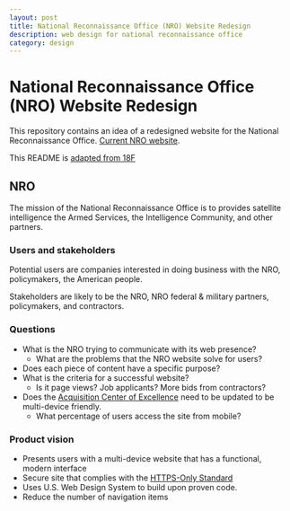 ```yaml
---
layout: post
title: National Reconnaissance Office (NRO) Website Redesign
description: web design for national reconnaissance office
category: design
---
```

# National Reconnaissance Office (NRO) Website Redesign

This repository contains an idea of a redesigned website for the National Reconnaissance Office. [Current NRO website](http://nro.gov/).

This README is [adapted from 18F](https://github.com/18F/afrs-pa/blob/master/README.md)

## NRO

The mission of the National Reconnaissance Office is to provides satellite intelligence the Armed Services, the Intelligence Community, and other partners.

### Users and stakeholders

Potential users are companies interested in doing business with the NRO, policymakers, the American people.

Stakeholders are likely to be the NRO, NRO federal & military partners, policymakers, and contractors.

### Questions

- What is the NRO trying to communicate with its web presence?
    - What are the problems that the NRO website solve for users?
- Does each piece of content have a specific purpose?
- What is the criteria for a successful website?
    - Is it page views? Job applicants? More bids from contractors? 
- Does the [Acquisition Center of Excellence](https://acq.westfields.net/) need to be updated to be multi-device friendly.
    - What percentage of users access the site from mobile?

### Product vision

- Presents users with a multi-device website that has a functional, modern interface
- Secure site that complies with the [HTTPS-Only Standard](https://https.cio.gov/)
- Uses U.S. Web Design System to build upon proven code.
- Reduce the number of navigation items
